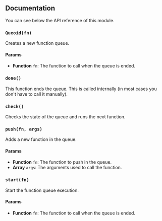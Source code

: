 ## Documentation

You can see below the API reference of this module.

### `Queoid(fn)`
Creates a new function queue.

#### Params

- **Function** `fn`: The function to call when the queue is ended.

### `done()`
This function ends the queue. This is called internally (in most cases
you don't have to call it manually).

### `check()`
Checks the state of the queue and runs the next function.

### `push(fn, args)`
Adds a new function in the queue.

#### Params

- **Function** `fn`: The function to push in the queue.
- **Array** `args`: The arguments used to call the function.

### `start(fn)`
Start the function queue execution.

#### Params

- **Function** `fn`: The function to call when the queue is ended.

